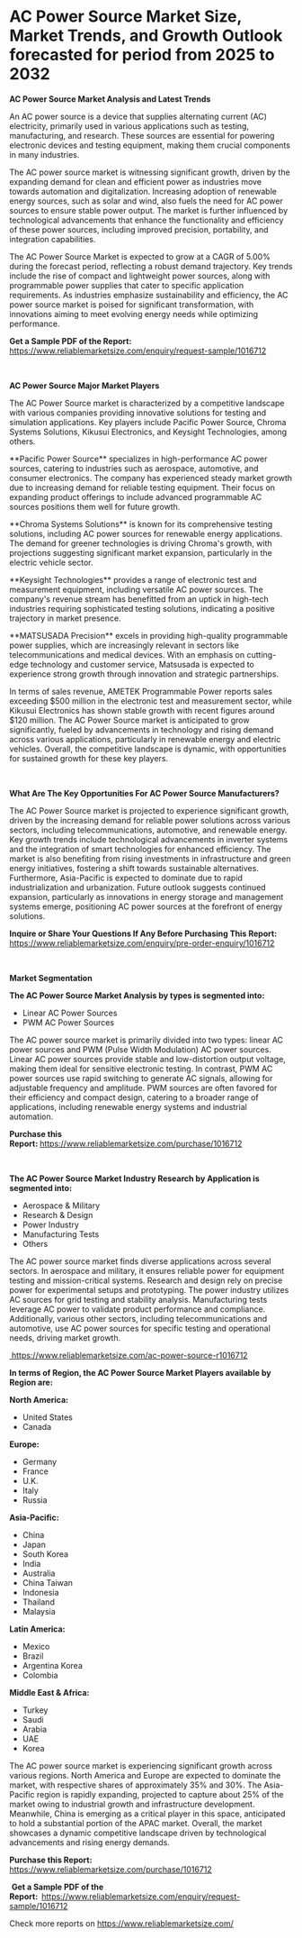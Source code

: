 <p><h1>AC Power Source Market Size, Market Trends, and Growth Outlook forecasted for period from 2025 to 2032</h1></p><p><strong>AC Power Source Market Analysis and Latest Trends</strong></p>
<p><p>An AC power source is a device that supplies alternating current (AC) electricity, primarily used in various applications such as testing, manufacturing, and research. These sources are essential for powering electronic devices and testing equipment, making them crucial components in many industries.</p><p>The AC power source market is witnessing significant growth, driven by the expanding demand for clean and efficient power as industries move towards automation and digitalization. Increasing adoption of renewable energy sources, such as solar and wind, also fuels the need for AC power sources to ensure stable power output. The market is further influenced by technological advancements that enhance the functionality and efficiency of these power sources, including improved precision, portability, and integration capabilities.</p><p>The AC Power Source Market is expected to grow at a CAGR of 5.00% during the forecast period, reflecting a robust demand trajectory. Key trends include the rise of compact and lightweight power sources, along with programmable power supplies that cater to specific application requirements. As industries emphasize sustainability and efficiency, the AC power source market is poised for significant transformation, with innovations aiming to meet evolving energy needs while optimizing performance.</p></p>
<p><strong>Get a Sample PDF of the Report:&nbsp;</strong> <a href="https://www.reliablemarketsize.com/enquiry/request-sample/1016712?utm_campaign=3223&utm_medium=2&utm_source=Github&utm_content=ia&utm_term=06042025&utm_id=ac-power-source">https://www.reliablemarketsize.com/enquiry/request-sample/1016712</a></p>
<p>&nbsp;</p>
<p><strong>AC Power Source Major Market Players</strong></p>
<p><p>The AC Power Source market is characterized by a competitive landscape with various companies providing innovative solutions for testing and simulation applications. Key players include Pacific Power Source, Chroma Systems Solutions, Kikusui Electronics, and Keysight Technologies, among others.</p><p>**Pacific Power Source** specializes in high-performance AC power sources, catering to industries such as aerospace, automotive, and consumer electronics. The company has experienced steady market growth due to increasing demand for reliable testing equipment. Their focus on expanding product offerings to include advanced programmable AC sources positions them well for future growth.</p><p>**Chroma Systems Solutions** is known for its comprehensive testing solutions, including AC power sources for renewable energy applications. The demand for greener technologies is driving Chroma's growth, with projections suggesting significant market expansion, particularly in the electric vehicle sector.</p><p>**Keysight Technologies** provides a range of electronic test and measurement equipment, including versatile AC power sources. The company's revenue stream has benefitted from an uptick in high-tech industries requiring sophisticated testing solutions, indicating a positive trajectory in market presence.</p><p>**MATSUSADA Precision** excels in providing high-quality programmable power supplies, which are increasingly relevant in sectors like telecommunications and medical devices. With an emphasis on cutting-edge technology and customer service, Matsusada is expected to experience strong growth through innovation and strategic partnerships.</p><p>In terms of sales revenue, AMETEK Programmable Power reports sales exceeding $500 million in the electronic test and measurement sector, while Kikusui Electronics has shown stable growth with recent figures around $120 million. The AC Power Source market is anticipated to grow significantly, fueled by advancements in technology and rising demand across various applications, particularly in renewable energy and electric vehicles. Overall, the competitive landscape is dynamic, with opportunities for sustained growth for these key players.</p></p>
<p>&nbsp;</p>
<p><strong>What Are The Key Opportunities For AC Power Source Manufacturers?</strong></p>
<p><p>The AC Power Source market is projected to experience significant growth, driven by the increasing demand for reliable power solutions across various sectors, including telecommunications, automotive, and renewable energy. Key growth trends include technological advancements in inverter systems and the integration of smart technologies for enhanced efficiency. The market is also benefiting from rising investments in infrastructure and green energy initiatives, fostering a shift towards sustainable alternatives. Furthermore, Asia-Pacific is expected to dominate due to rapid industrialization and urbanization. Future outlook suggests continued expansion, particularly as innovations in energy storage and management systems emerge, positioning AC power sources at the forefront of energy solutions.</p></p>
<p><strong>Inquire or Share Your Questions If Any Before Purchasing This Report:</strong> <a href="https://www.reliablemarketsize.com/enquiry/pre-order-enquiry/1016712?utm_campaign=3223&utm_medium=2&utm_source=Github&utm_content=ia&utm_term=06042025&utm_id=ac-power-source">https://www.reliablemarketsize.com/enquiry/pre-order-enquiry/1016712</a></p>
<p>&nbsp;</p>
<p><strong>Market Segmentation</strong></p>
<p><strong>The AC Power Source Market Analysis by types is segmented into:</strong></p>
<p><ul><li>Linear AC Power Sources</li><li>PWM AC Power Sources</li></ul></p>
<p><p>The AC power source market is primarily divided into two types: linear AC power sources and PWM (Pulse Width Modulation) AC power sources. Linear AC power sources provide stable and low-distortion output voltage, making them ideal for sensitive electronic testing. In contrast, PWM AC power sources use rapid switching to generate AC signals, allowing for adjustable frequency and amplitude. PWM sources are often favored for their efficiency and compact design, catering to a broader range of applications, including renewable energy systems and industrial automation.</p></p>
<p><strong>Purchase this Report:&nbsp;</strong><a href="https://www.reliablemarketsize.com/purchase/1016712?utm_campaign=3223&utm_medium=2&utm_source=Github&utm_content=ia&utm_term=06042025&utm_id=ac-power-source">https://www.reliablemarketsize.com/purchase/1016712</a></p>
<p>&nbsp;</p>
<p><strong>The AC Power Source Market Industry Research by Application is segmented into:</strong></p>
<p><ul><li>Aerospace & Military</li><li>Research & Design</li><li>Power Industry</li><li>Manufacturing Tests</li><li>Others</li></ul></p>
<p><p>The AC power source market finds diverse applications across several sectors. In aerospace and military, it ensures reliable power for equipment testing and mission-critical systems. Research and design rely on precise power for experimental setups and prototyping. The power industry utilizes AC sources for grid testing and stability analysis. Manufacturing tests leverage AC power to validate product performance and compliance. Additionally, various other sectors, including telecommunications and automotive, use AC power sources for specific testing and operational needs, driving market growth.</p></p>
<p><a href="https://www.reliablemarketsize.com/ac-power-source-r1016712?utm_campaign=3223&utm_medium=2&utm_source=Github&utm_content=ia&utm_term=06042025&utm_id=ac-power-source">&nbsp;https://www.reliablemarketsize.com/ac-power-source-r1016712</a></p>
<p><strong>In terms of Region, the AC Power Source Market Players available by Region are:</strong></p>
<p>
    <p> <strong> North America: </strong>
        <ul>
            <li>United States</li>
            <li>Canada</li>
        </ul>
        </p> 
    <p> <strong> Europe: </strong>
        <ul>
            <li>Germany</li>
            <li>France</li>
            <li>U.K.</li>
            <li>Italy</li>
            <li>Russia</li>
        </ul>
        </p> 
    <p> <strong> Asia-Pacific: </strong>
        <ul>
            <li>China</li>
            <li>Japan</li>
            <li>South Korea</li>
            <li>India</li>
            <li>Australia</li>
            <li>China Taiwan</li>
            <li>Indonesia</li>
            <li>Thailand</li>
            <li>Malaysia</li>
        </ul>
        </p> 
    <p> <strong> Latin America: </strong>
        <ul>
            <li>Mexico</li>
            <li>Brazil</li>
            <li>Argentina Korea</li>
            <li>Colombia</li>
        </ul>
        </p> 
    <p> <strong> Middle East & Africa: </strong>
        <ul>
            <li>Turkey</li>
            <li>Saudi</li>
            <li>Arabia</li>
            <li>UAE</li>
            <li>Korea</li>
        </ul>
    </p>
    </p>
<p><p>The AC power source market is experiencing significant growth across various regions. North America and Europe are expected to dominate the market, with respective shares of approximately 35% and 30%. The Asia-Pacific region is rapidly expanding, projected to capture about 25% of the market owing to industrial growth and infrastructure development. Meanwhile, China is emerging as a critical player in this space, anticipated to hold a substantial portion of the APAC market. Overall, the market showcases a dynamic competitive landscape driven by technological advancements and rising energy demands.</p></p>
<p><strong>Purchase this Report: </strong><a href="https://www.reliablemarketsize.com/purchase/1016712?utm_campaign=3223&utm_medium=2&utm_source=Github&utm_content=ia&utm_term=06042025&utm_id=ac-power-source">https://www.reliablemarketsize.com/purchase/1016712</a></p>
<p>&nbsp;<strong>Get a Sample PDF of the Report:&nbsp;&nbsp;</strong><a href="https://www.reliablemarketsize.com/enquiry/request-sample/1016712?utm_campaign=3223&utm_medium=2&utm_source=Github&utm_content=ia&utm_term=06042025&utm_id=ac-power-source">https://www.reliablemarketsize.com/enquiry/request-sample/1016712</a></p>
<p><strong></strong></p>
<p>Check more reports on <a href="https://www.reliablemarketsize.com/?utm_campaign=3223&utm_medium=2&utm_source=Github&utm_content=ia&utm_term=06042025&utm_id=ac-power-source">https://www.reliablemarketsize.com/</a></p>